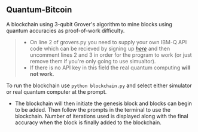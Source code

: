 ## Quantum-Bitcoin
A blockchain using 3-qubit Grover's algorithm to mine blocks using quantum accuracies as proof-of-work difficulty.

> - On line 2 of grovers.py you need to supply your own IBM-Q API code which can be recieved by signing up *[here](https://quantum-computing.ibm.com/login)* and then uncomment lines 2 and 3 in order for the program to work (or just remove them if you're only going to use simualtor).
> - If there is no API key in this field the real quantum computing **will not work**.

To run the blockchain use `python blockchain.py` and select either simulator or real quantum computer at the prompt.
- The blockchain will then initiate the genesis block and blocks can begin to be added.
Then follow the prompts in the terminal to use the blockchain. Number of iterations used is displayed along with the final accuracy when the block is finally added to the blockchain.
